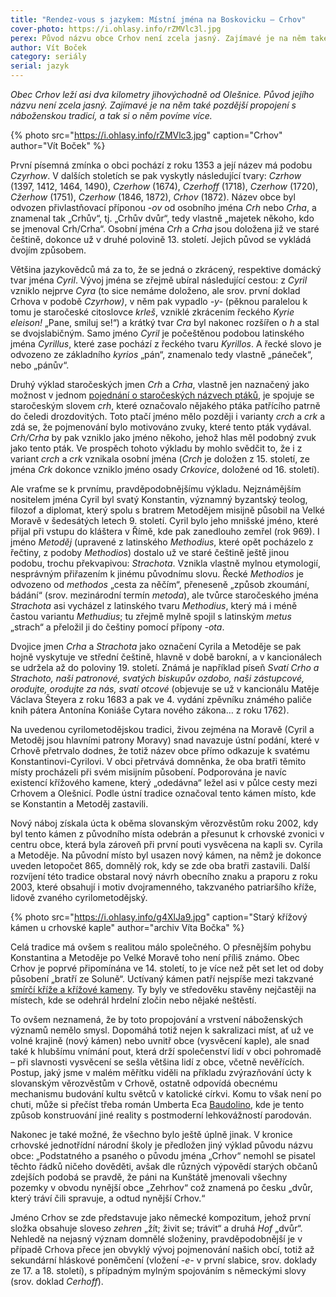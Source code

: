 ```yaml
---
title: "Rendez-vous s jazykem: Místní jména na Boskovicku – Crhov"
cover-photo: https://i.ohlasy.info/rZMVlc3l.jpg
perex: Původ názvu obce Crhov není zcela jasný. Zajímavé je na něm také pozdější propojení s náboženskou tradicí.
author: Vít Boček
category: seriály
serial: jazyk
---
```


*Obec Crhov leží asi dva kilometry jihovýchodně od Olešnice. Původ jejího názvu není zcela jasný. Zajímavé je na něm také pozdější propojení s náboženskou tradicí, a tak si o něm povíme více.*

{% photo src="https://i.ohlasy.info/rZMVlc3.jpg" caption="Crhov" author="Vít Boček" %}

První písemná zmínka o obci pochází z roku 1353 a její název má podobu *Czyrhow*. V dalších stoletích se pak vyskytly následující tvary: *Czrhow* (1397, 1412, 1464, 1490), *Czerhow* (1674), *Czerhoff* (1718), *Czerhow* (1720), *Cžerhow* (1751), *Czerhow* (1846, 1872), *Crhov* (1872). Název obce byl odvozen přivlastňovací příponou *-ov* od osobního jména *Crh* nebo *Crha*, a znamenal tak „Crhův“, tj. „Crhův dvůr“, tedy vlastně „majetek někoho, kdo se jmenoval Crh/Crha“. Osobní jména *Crh* a *Crha* jsou doložena již ve staré češtině, dokonce už v druhé polovině 13. století. Jejich původ se vykládá dvojím způsobem.

Většina jazykovědců má za to, že se jedná o zkrácený, respektive domácký tvar jména *Cyril*. Vývoj jména se zřejmě ubíral následující cestou: z *Cyril* vzniklo nejprve *Cyra* (to sice nemáme doloženo, ale srov. první doklad Crhova v podobě *Czyrhow)*, v něm pak vypadlo *-y-* (pěknou paralelou k tomu je staročeské citoslovce *krleš*, vzniklé zkrácením řeckého *Kyrie eleison!* „Pane, smiluj se!“) a krátký tvar *Cra* byl nakonec rozšířen o *h* a stal se dvojslabičným. Samo jméno *Cyril* je počeštěnou podobou latinského jména *Cyrillus*, které zase pochází z řeckého tvaru *Kyrillos*. A řecké slovo je odvozeno ze základního *kyrios* „pán“, znamenalo tedy vlastně „páneček“, nebo „pánův“.

Druhý výklad staročeských jmen *Crh* a *Crha*, vlastně jen naznačený jako možnost v jednom [pojednání o staročeských názvech ptáků](http://nase-rec.ujc.cas.cz/archiv.php?art=3944), je spojuje se staročeským slovem *crh*, které označovalo nějakého ptáka patřícího patrně do čeledi drozdovitých. Toto ptačí jméno mělo později i varianty *crch* a *crk* a zdá se, že pojmenování bylo motivováno zvuky, které tento pták vydával. *Crh/Crha* by pak vzniklo jako jméno někoho, jehož hlas měl podobný zvuk jako tento pták. Ve prospěch tohoto výkladu by mohlo svědčit to, že i z variant *crch* a *crk* vznikala osobní jména (*Crch* je doložen z 15. století, ze jména *Crk* dokonce vzniklo jméno osady *Crkovice*, doložené od 16. století).

Ale vraťme se k prvnímu, pravděpodobnějšímu výkladu. Nejznámějším nositelem jména Cyril byl svatý Konstantin, významný byzantský teolog, filozof a diplomat, který spolu s bratrem Metodějem misijně působil na Velké Moravě v šedesátých letech 9. století. Cyril bylo jeho mnišské jméno, které přijal při vstupu do kláštera v Římě, kde pak zanedlouho zemřel (rok 969). I jméno *Metoděj* (upravené z latinského *Methodius*, které opět pocházelo z řečtiny, z podoby *Methodios*) dostalo už ve staré češtině ještě jinou podobu, trochu překvapivou: *Strachota*. Vznikla vlastně mylnou etymologií, nesprávným přiřazením k jinému původnímu slovu. Řecké *Methodios* je odvozeno od *methodos* „cesta za něčím“, přeneseně „způsob zkoumání, bádání“ (srov. mezinárodní termín *metoda*), ale tvůrce staročeského jména *Strachota* asi vycházel z latinského tvaru *Methodius*, který má i méně častou variantu *Methudius*; tu zřejmě mylně spojil s latinským *metus* „strach“ a přeložil ji do češtiny pomocí přípony *-ota*. 

Dvojice jmen *Crha* a *Strachota* jako označení Cyrila a Metoděje se pak hojně vyskytuje ve střední češtině, hlavně v době barokní, a v kancionálech se udržela až do poloviny 19. století. Známá je například píseň *Svatí Crho a Strachoto, naši patronové, svatých biskupův ozdobo, naši zástupcové, orodujte, orodujte za nás, svatí otcové* (objevuje se už v kancionálu Matěje Václava Šteyera z roku 1683 a pak ve 4. vydání zpěvníku známého paliče knih pátera Antonína Koniáše Cytara nového zákona… z roku 1762).

Na uvedenou cyrilometodějskou tradici, živou zejména na Moravě (Cyril a Metoděj jsou hlavními patrony Moravy) snad navazuje ústní podání, které v Crhově přetrvalo dodnes, že totiž název obce přímo odkazuje k svatému Konstantinovi-Cyrilovi. V obci přetrvává domněnka, že oba bratři těmito místy procházeli při svém misijním působení. Podporována je navíc existencí křížového kamene, který „odedávna“ ležel asi v půlce cesty mezi Crhovem a Olešnicí. Podle ústní tradice označoval tento kámen místo, kde se Konstantin a Metoděj zastavili.

Nový náboj získala úcta k oběma slovanským věrozvěstům roku 2002, kdy byl tento kámen z původního místa odebrán a přesunut k crhovské zvonici v centru obce, která byla zároveň při první pouti vysvěcena na kapli sv. Cyrila a Metoděje. Na původní místo byl usazen nový kámen, na němž je dokonce uveden letopočet 865, domnělý rok, kdy se zde oba bratři zastavili. Další rozvíjení této tradice obstaral nový návrh obecního znaku a praporu z roku 2003, které obsahují i motiv dvojramenného, takzvaného patriaršího kříže, lidově zvaného cyrilometodějský.

{% photo src="https://i.ohlasy.info/g4XlJa9.jpg" caption="Starý křížový kámen u crhovské kaple" author="archiv Víta Bočka" %}

Celá tradice má ovšem s realitou málo společného. O přesnějším pohybu Konstantina a Metoděje po Velké Moravě toho není příliš známo. Obec Crhov je poprvé připomínána ve 14. století, to je více než pět set let od doby působení „bratří ze Soluně“. Uctívaný kámen patří nejspíše mezi takzvané [smírčí kříže a křížové kameny](http://www.smircikrize.cz/). Ty byly ve středověku stavěny nejčastěji na místech, kde se odehrál hrdelní zločin nebo nějaké neštěstí.

To ovšem neznamená, že by toto propojování a vrstvení náboženských významů nemělo smysl. Dopomáhá totiž nejen k sakralizaci míst, ať už ve volné krajině (nový kámen) nebo uvnitř obce (vysvěcení kaple), ale snad také k hlubšímu vnímání pout, která drží společenství lidí v obci pohromadě – při slavnosti vysvěcení se sešla většina lidí z obce, včetně nevěřících. Postup, jaký jsme v malém měřítku viděli na příkladu zvýrazňování úcty k slovanským věrozvěstům v Crhově, ostatně odpovídá obecnému mechanismu budování kultu světců v katolické církvi. Komu to však není po chuti, může si přečíst třeba román Umberta Eca [Baudolino](https://cs.wikipedia.org/wiki/Baudolino), kde je tento způsob konstruování jiné reality s postmoderní lehkovážností parodován.

Nakonec je také možné, že všechno bylo ještě úplně jinak. V kronice crhovské jednotřídní národní školy je předložen jiný výklad původu názvu obce: „Podstatného a psaného o původu jména „Crhov“ nemohl se pisatel těchto řádků ničeho dověděti, avšak dle různých výpovědí starých občanů zdejších podobá se pravdě, že páni na Kunštátě jmenovali všechny pozemky v obvodu nynější obce „Zehrhov“ což znamená po česku „dvůr, který tráví čili spravuje, a odtud nynější Crhov.“

Jméno Crhov se zde představuje jako německé kompozitum, jehož první složka obsahuje sloveso *zehren* „žít; živit se; trávit“ a druhá *Hof* „dvůr“. Nehledě na nejasný význam domnělé složeniny, pravděpodobnější je v případě Crhova přece jen obvyklý vývoj pojmenování našich obcí, totiž až sekundární hláskové poněmčení (vložení *-e-* v první slabice, srov. doklady ze 17. a 18. století), s případným mylným spojováním s německými slovy (srov. doklad *Cerhoff*).
